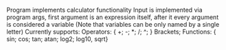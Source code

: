 Program implements calculator functionality
Input is implemented via program args, first argument is an expression itself, after it every argument is considered a variable (Note that variables can be only named by a single letter)
Currently supports:
  Operators: { +; -; *; /; ^; }
  Brackets;
  Functions: { sin; cos; tan; atan; log2; log10, sqrt}
  
